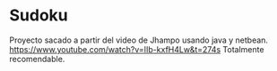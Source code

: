 # Sudoku

Proyecto sacado a partir del video de Jhampo usando java y netbean.
https://www.youtube.com/watch?v=IIb-kxfH4Lw&t=274s
Totalmente recomendable.
